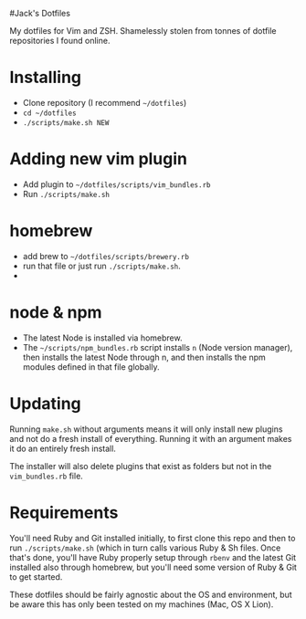 #Jack's Dotfiles

My dotfiles for Vim and ZSH. Shamelessly stolen from tonnes of dotfile repositories I found online.


# Installing

- Clone repository (I recommend `~/dotfiles`)
- `cd ~/dotfiles`
- `./scripts/make.sh NEW`

# Adding new vim plugin
- Add plugin to `~/dotfiles/scripts/vim_bundles.rb`
- Run `./scripts/make.sh`

# homebrew
- add brew to `~/dotfiles/scripts/brewery.rb`
- run that file or just run `./scripts/make.sh`.
- 

# node & npm
- The latest Node is installed via homebrew.
- The `~/scripts/npm_bundles.rb` script installs `n` (Node version manager), then installs the latest Node through n, and then installs the npm modules defined in that file globally.


# Updating

Running `make.sh` without arguments means it will only install new plugins and not do a fresh install of everything. Running it with an argument makes it do an entirely fresh install.

The installer will also delete plugins that exist as folders but not in the `vim_bundles.rb` file.

# Requirements

You'll need Ruby and Git installed initially, to first clone this repo and then to run `./scripts/make.sh` (which in turn calls various Ruby & Sh files. Once that's done, you'll have Ruby properly setup through `rbenv` and the latest Git installed also through homebrew, but you'll need some version of Ruby & Git to get started.

These dotfiles should be fairly agnostic about the OS and environment, but be aware this has only been tested on my machines (Mac, OS X Lion).

